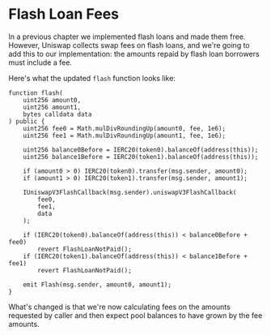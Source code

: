 # Flash Loan Fees

In a previous chapter we implemented flash loans and made them free. However, Uniswap collects swap fees on flash loans, and we're going to add this to our implementation: the amounts repaid by flash loan borrowers must include a fee.

Here's what the updated `flash` function looks like:
```solidity
function flash(
    uint256 amount0,
    uint256 amount1,
    bytes calldata data
) public {
    uint256 fee0 = Math.mulDivRoundingUp(amount0, fee, 1e6);
    uint256 fee1 = Math.mulDivRoundingUp(amount1, fee, 1e6);

    uint256 balance0Before = IERC20(token0).balanceOf(address(this));
    uint256 balance1Before = IERC20(token1).balanceOf(address(this));

    if (amount0 > 0) IERC20(token0).transfer(msg.sender, amount0);
    if (amount1 > 0) IERC20(token1).transfer(msg.sender, amount1);

    IUniswapV3FlashCallback(msg.sender).uniswapV3FlashCallback(
        fee0,
        fee1,
        data
    );

    if (IERC20(token0).balanceOf(address(this)) < balance0Before + fee0)
        revert FlashLoanNotPaid();
    if (IERC20(token1).balanceOf(address(this)) < balance1Before + fee1)
        revert FlashLoanNotPaid();

    emit Flash(msg.sender, amount0, amount1);
}
```

What's changed is that we're now calculating fees on the amounts requested by caller and then expect pool balances to have grown by the fee amounts.